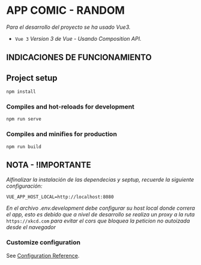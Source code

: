 # APP COMIC - RANDOM

_Para el desarrollo del proyecto se ha usado Vue3._

- `Vue 3`
  _Version 3 de Vue - Usando Composition API._

## INDICACIONES DE FUNCIONAMIENTO

## Project setup

```
npm install
```

### Compiles and hot-reloads for development

```
npm run serve
```

### Compiles and minifies for production

```
npm run build
```

## NOTA - !IMPORTANTE

_Alfinalizar la instalación de las dependecias y septup, recuerde la siguiente configuración:_

```
VUE_APP_HOST_LOCAL=http://localhost:8080
```

_En el archivo .env.development debe configurar su host local donde correra el app, esto es debido que a nivel de desarrollo se realiza un proxy a la ruta_ `https://xkcd.com` _para evitar el cors que bloquea la peticion no autoizada desde el navegador_

### Customize configuration

See [Configuration Reference](https://cli.vuejs.org/config/).
